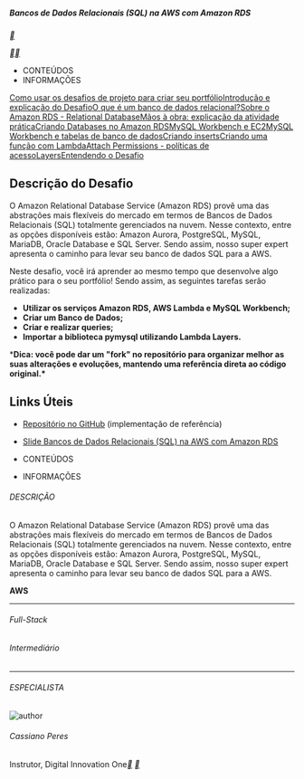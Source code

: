 #####  Bancos de Dados Relacionais (SQL) na AWS com Amazon RDS

[**](https://hermes.digitalinnovation.one/lab_projects/files/54de08e9-bc52-443e-b93d-0ac647efe751.zip)

[**](https://web.dio.me/lab/bancos-de-dados-relacionais-sql-na-aws-com-amazon-rds/learning/e89d52c7-480c-46a6-9cb5-b6812db04748)[**](https://web.dio.me/lab/bancos-de-dados-relacionais-sql-na-aws-com-amazon-rds/learning/3d214dbf-30d8-4fcf-b304-3b8d267f88d3)



- CONTEÚDOS
- INFORMAÇÕES

[Como usar os desafios de projeto para criar seu portfólio](https://web.dio.me/lab/bancos-de-dados-relacionais-sql-na-aws-com-amazon-rds/learning/e89d52c7-480c-46a6-9cb5-b6812db04748)[Introdução e explicação do Desafio](https://web.dio.me/lab/bancos-de-dados-relacionais-sql-na-aws-com-amazon-rds/learning/3d214dbf-30d8-4fcf-b304-3b8d267f88d3)[O que é um banco de dados relacional?](https://web.dio.me/lab/bancos-de-dados-relacionais-sql-na-aws-com-amazon-rds/learning/2031e6d4-cf70-4c8c-9397-8055db025ca7)[Sobre o Amazon RDS - Relational Database](https://web.dio.me/lab/bancos-de-dados-relacionais-sql-na-aws-com-amazon-rds/learning/86d235fd-2734-4a47-b4f7-906d0ec18485)[Mãos à obra: explicação da atividade prática](https://web.dio.me/lab/bancos-de-dados-relacionais-sql-na-aws-com-amazon-rds/learning/6b6a490e-ba42-418d-a17e-feffe812388c)[Criando Databases no Amazon RDS](https://web.dio.me/lab/bancos-de-dados-relacionais-sql-na-aws-com-amazon-rds/learning/16dd3c7c-feef-4703-b17d-24af632ecefc)[MySQL Workbench e EC2](https://web.dio.me/lab/bancos-de-dados-relacionais-sql-na-aws-com-amazon-rds/learning/4700dc8b-b37e-4db0-9645-315cd03585e6)[MySQL Workbench e tabelas de banco de dados](https://web.dio.me/lab/bancos-de-dados-relacionais-sql-na-aws-com-amazon-rds/learning/198fe575-16cd-4263-a2a6-d37d9c267617)[Criando inserts](https://web.dio.me/lab/bancos-de-dados-relacionais-sql-na-aws-com-amazon-rds/learning/755eeb91-36a8-4ada-9141-ec937df76b85)[Criando uma função com Lambda](https://web.dio.me/lab/bancos-de-dados-relacionais-sql-na-aws-com-amazon-rds/learning/f1c423ea-64fd-4945-8e03-8c765a8939b2)[Attach Permissions - políticas de acesso](https://web.dio.me/lab/bancos-de-dados-relacionais-sql-na-aws-com-amazon-rds/learning/041b6931-1911-483b-bdeb-db6ea8170bb8)[Layers](https://web.dio.me/lab/bancos-de-dados-relacionais-sql-na-aws-com-amazon-rds/learning/41c658b1-ea33-40ff-924e-6b11212b4689)[Entendendo o Desafio](https://web.dio.me/lab/bancos-de-dados-relacionais-sql-na-aws-com-amazon-rds/learning/bbe4069f-69f2-490f-a244-be4803119cfa)



## **Descrição do Desafio**

O Amazon Relational Database Service (Amazon RDS) provê uma das abstrações mais flexíveis do mercado em termos de Bancos de Dados Relacionais (SQL) totalmente gerenciados na nuvem. Nesse contexto, entre as opções disponíveis estão: Amazon Aurora, PostgreSQL, MySQL, MariaDB, Oracle Database e SQL Server. Sendo assim, nosso super expert apresenta o caminho para levar seu banco de dados SQL para a AWS.

Neste desafio, você irá aprender ao mesmo tempo que desenvolve algo prático para o seu portfólio! Sendo assim, as seguintes tarefas serão realizadas:

- **Utilizar os serviços Amazon RDS, AWS Lambda e MySQL Workbench;**
- **Criar um Banco de Dados;**
- **Criar e realizar queries;**
- **Importar a biblioteca pymysql utilizando Lambda Layers.**

***Dica: você pode dar um "fork" no repositório para organizar melhor as suas alterações e evoluções, mantendo uma referência direta ao código original.\***

## Links Úteis

- [Repositório no GitHub](https://github.com/cassianobrexbit/dio-live-rds) (implementação de referência)
- [Slide Bancos de Dados Relacionais (SQL) na AWS com Amazon RDS](https://docs.google.com/presentation/d/1rv_dBz8ZIlIirurUVcDlbdXNalCCeuhA/edit?usp=sharing&ouid=109070630738283587531&rtpof=true&sd=true)

- CONTEÚDOS
- INFORMAÇÕES

###### DESCRIÇÃO

O Amazon Relational Database Service (Amazon RDS) provê uma das abstrações mais flexíveis do mercado em termos de Bancos de Dados Relacionais (SQL) totalmente gerenciados na nuvem. Nesse contexto, entre as opções disponíveis estão: Amazon Aurora, PostgreSQL, MySQL, MariaDB, Oracle Database e SQL Server. Sendo assim, nosso super expert apresenta o caminho para levar seu banco de dados SQL para a AWS.

**AWS**

------

###### Full-Stack

###### Intermediário

------

###### ESPECIALISTA

![author](https://hermes.digitalinnovation.one/users/author/photos/38e0cb81-9697-43c4-8a07-eba1bca6fa6b.jpg)

###### Cassiano Peres

Instrutor, Digital Innovation One[**](https://www.linkedin.com/in/cassiano-ricardo-de-oliveira-peres-41bb86100/) [**](https://github.com/cassianobrexbit/)